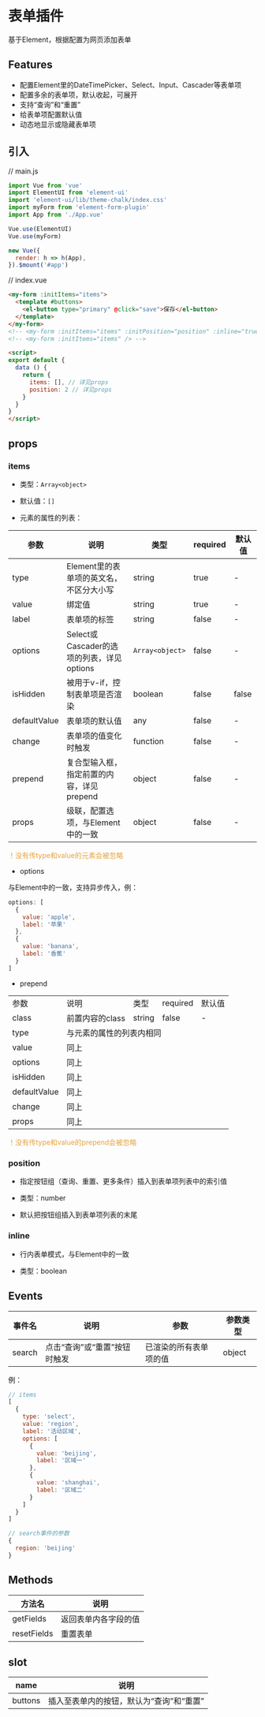# 表单插件

基于Element，根据配置为网页添加表单

## Features

- 配置Element里的DateTimePicker、Select、Input、Cascader等表单项
- 配置多余的表单项，默认收起，可展开
- 支持“查询”和“重置”
- 给表单项配置默认值
- 动态地显示或隐藏表单项

## 引入

// main.js

``` javascript
import Vue from 'vue'
import ElementUI from 'element-ui'
import 'element-ui/lib/theme-chalk/index.css'
import myForm from 'element-form-plugin'
import App from './App.vue'

Vue.use(ElementUI)
Vue.use(myForm)

new Vue({
  render: h => h(App),
}).$mount('#app')
```

// index.vue

``` html
<my-form :initItems="items">
  <template #buttons>
    <el-button type="primary" @click="save">保存</el-button>
  </template>
</my-form>
<!-- <my-form :initItems="items" :initPosition="position" :inline="true" /> -->
<!-- <my-form :initItems="items" /> -->

<script>
export default {
  data () {
    return {
      items: [], // 详见props
      position: 2 // 详见props
    }
  }
}
</script>
```

## props

### items

- 类型：`Array<object>`

- 默认值：`[]`

- 元素的属性的列表：

| 参数 | 说明 | 类型 | required | 默认值 |
| - | - | - | - | - |
| type | Element里的表单项的英文名，不区分大小写 | string | true | - |
| value | 绑定值 | string | true | - |
| label | 表单项的标签 | string | false | - |
| options | Select或Cascader的选项的列表，详见options | `Array<object>` | false | - |
| isHidden | 被用于v-if，控制表单项是否渲染 | boolean | false | false |
| defaultValue | 表单项的默认值 | any | false | - |
| change | 表单项的值变化时触发 | function | false | - |
| prepend | 复合型输入框，指定前置的内容，详见prepend | object | false | - |
| props | 级联，配置选项，与Element中的一致 | object | false | - |

<p style="color: #e6a23c">！没有传type和value的元素会被忽略</p>

- options

与Element中的一致，支持异步传入，例：
``` javascript
options: [
  {
    value: 'apple',
    label: '苹果'
  }, 
  {
    value: 'banana',
    label: '香蕉'
  }
]
```

- prepend

<table>
  <tr>
    <td>参数</td>
    <td>说明</td>
    <td>类型</td>
    <td>required</td>
    <td>默认值</td>
  <tr>
  <tr>
    <td>class</td>
    <td>前置内容的class</td>
    <td>string</td>
    <td>false</td>
    <td>-</td>
  <tr>
  <tr>
    <td>type</td>
    <td colspan="4">与元素的属性的列表内相同</td>
  <tr>
  <tr>
    <td>value</td>
    <td colspan="4">同上</td>
  <tr>
  <tr>
    <td>options</td>
    <td colspan="4">同上</td>
  <tr>
  <tr>
    <td>isHidden</td>
    <td colspan="4">同上</td>
  <tr>
  <tr>
    <td>defaultValue</td>
    <td colspan="4">同上</td>
  <tr>
  <tr>
    <td>change</td>
    <td colspan="4">同上</td>
  <tr>
  <tr>
    <td>props</td>
    <td colspan="4">同上</td>
  <tr>
</table>

<p style="color: #e6a23c">！没有传type和value的prepend会被忽略</p>

### position

- 指定按钮组（查询、重置、更多条件）插入到表单项列表中的索引值

- 类型：number

- 默认把按钮组插入到表单项列表的末尾

### inline

- 行内表单模式，与Element中的一致

- 类型：boolean

## Events

| 事件名 | 说明 | 参数 | 参数类型 |
| - | - | - | - |
| search | 点击“查询”或“重置”按钮时触发 | 已渲染的所有表单项的值 | object |

例：
``` javascript
// items
[
  {
    type: 'select',
    value: 'region',
    label: '活动区域',
    options: [
      {
        value: 'beijing',
        label: '区域一'
      }, 
      {
        value: 'shanghai',
        label: '区域二'
      }
    ]
  }
]

// search事件的参数
{
  region: 'beijing'
}
```

## Methods

| 方法名 | 说明 |
| - | - |
| getFields | 返回表单内各字段的值 |
| resetFields | 重置表单 |

## slot

| name | 说明 |
| - | - |
| buttons | 插入至表单内的按钮，默认为“查询”和“重置” |
